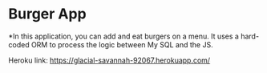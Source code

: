 # Burger App

*In this application, you can add and eat burgers on a menu. It uses a hard-coded ORM to process the logic between My SQL and the JS.

Heroku link: https://glacial-savannah-92067.herokuapp.com/